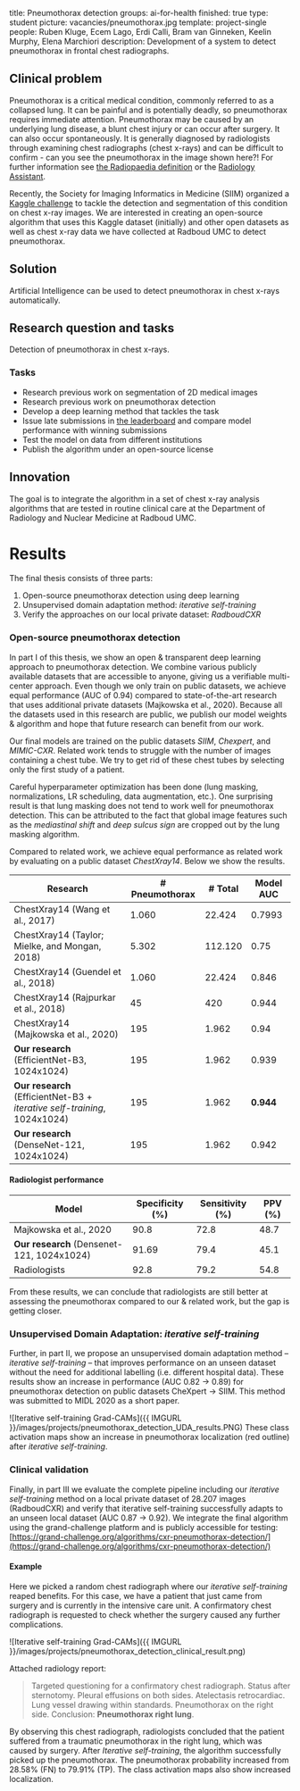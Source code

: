 title: Pneumothorax detection
groups: ai-for-health
finished: true
type: student
picture: vacancies/pneumothorax.jpg
template: project-single
people:  Ruben Kluge, Ecem Lago, Erdi Calli, Bram van Ginneken, Keelin Murphy, Elena Marchiori
description: Development of a system to detect pneumothorax in frontal chest radiographs.

## Clinical problem
Pneumothorax is a critical medical condition, commonly referred to as a collapsed lung. It can be painful and is potentially deadly, so pneumothorax requires immediate attention. Pneumothorax may be caused by an underlying lung disease, a blunt chest injury or can occur after surgery. It can also occur spontaneously. It is generally diagnosed by radiologists through examining chest radiographs (chest x-rays) and can be difficult to confirm - can you see the pneumothorax in the image shown here?! For further information see [the Radiopaedia definition](https://radiopaedia.org/articles/pneumothorax) or the [Radiology Assistant](http://www.radiologyassistant.nl/en/p497b2a265d96d#in5150424f9f96b). 

Recently, the Society for Imaging Informatics in Medicine (SIIM) organized a [Kaggle challenge](https://www.kaggle.com/c/siim-acr-pneumothorax-segmentation/overview) to tackle the detection and segmentation of this condition on chest x-ray images. We are interested in creating an open-source algorithm that uses this Kaggle dataset (initially) and other open datasets as well as chest x-ray data we have collected at Radboud UMC to detect pneumothorax. 

## Solution 
Artificial Intelligence can be used to detect pneumothorax in chest x-rays automatically.

## Research question and tasks
Detection of pneumothorax in chest x-rays. 

### Tasks
* Research previous work on segmentation of 2D medical images
* Research previous work on pneumothorax detection
* Develop a deep learning method that tackles the task
* Issue late submissions in [the leaderboard](https://www.kaggle.com/c/siim-acr-pneumothorax-segmentation/) and compare model performance with winning submissions
* Test the model on data from different institutions
* Publish the algorithm under an open-source license

## Innovation
The goal is to integrate the algorithm in a set of chest x-ray analysis algorithms that are tested in routine clinical care at the Department of Radiology and Nuclear Medicine at Radboud UMC.

# Results

The final thesis consists of three parts:
1. Open-source pneumothorax detection using deep learning
2. Unsupervised domain adaptation method: *iterative self-training*
3. Verify the approaches on our local private dataset: *RadboudCXR*


### Open-source pneumothorax detection

In part I of this thesis, we show an open & transparent deep learning approach to pneumothorax detection. We combine various publicly available datasets that are accessible to anyone, giving us a verifiable multi-center approach. Even though we only train on public datasets, we achieve equal performance (AUC of 0.94) compared to state-of-the-art research that uses additional private datasets (Majkowska et al., 2020). Because all the datasets used in this research are public, we publish our model weights & algorithm and hope that future research can benefit from our work.

Our final models are trained on the public datasets *SIIM*, *Chexpert*, and *MIMIC-CXR*. Related work tends to struggle with the number of images containing a chest tube. We try to get rid of these chest tubes by selecting only the first study of a patient. 

Careful hyperparameter optimization has been done (lung masking, normalizations, LR scheduling, data augmentation, etc.). One surprising result is that lung masking does not tend to work well for pneumothorax detection. This can be attributed to the fact that global image features such as the *mediastinal shift* and *deep sulcus sign* are cropped out by the lung masking algorithm. 

Compared to related work, we achieve equal performance as related work by evaluating on a public dataset *ChestXray14*. Below we show the results.

| Research                                        | # Pneumothorax | # Total | Model AUC |
|-------------------------------------------------|----------------|---------|-----------|
| ChestXray14 (Wang et al., 2017)                 | 1.060          | 22.424  | 0.7993    |
| ChestXray14 (Taylor; Mielke, and Mongan, 2018)  | 5.302          | 112.120 | 0.75      |
| ChestXray14 (Guendel et al., 2018)              | 1.060          | 22.424  | 0.846     |
| ChestXray14 (Rajpurkar et al., 2018)            | 45             | 420     | 0.944     |
| ChestXray14 (Majkowska et al., 2020)            | 195            | 1.962   | 0.94      |
| __Our research__ (EfficientNet-B3, 1024x1024)       | 195            | 1.962   | 0.939     |
| __Our research__ (EfficientNet-B3 + _iterative self-training_, 1024x1024) | 195            | 1.962   | __0.944__     |
| __Our research__ (DenseNet-121, 1024x1024)          | 195            | 1.962   | 0.942     |

#### Radiologist performance

| Model                                      | Specificity (%) | Sensitivity (%) | PPV (%) |
|--------------------------------------------|-----------------|-----------------|---------|
| Majkowska et al., 2020                     | 90.8            | 72.8            | 48.7    |
| __Our research__ (Densenet-121, 1024x1024) | 91.69           | 79.4            | 45.1    |
| Radiologists                               | 92.8            | 79.2            | 54.8    |

From these results, we can conclude that radiologists are still better at assessing the pneumothorax compared to our & related work, but the gap is getting closer.

### Unsupervised Domain Adaptation: *iterative self-training*

Further, in part II, we propose an unsupervised domain adaptation method – _iterative self-training_ – that improves performance on an unseen dataset without the need for additional labelling (i.e. different hospital data). These results show an increase in performance (AUC 0.82 -> 0.89) for pneumothorax detection on public datasets CheXpert -> SIIM. This method was submitted to MIDL 2020 as a short paper.

![Iterative self-training Grad-CAMs]({{ IMGURL }}/images/projects/pneumothorax_detection_UDA_results.PNG)
These class activation maps show an increase in pneumothorax localization (red outline) after _iterative self-training_.

### Clinical validation

Finally, in part III we evaluate the complete pipeline including our _iterative self-training_ method on a local private dataset of 28.207 images (RadboudCXR) and verify that iterative self-training successfully adapts to an unseen local dataset (AUC 0.87 -> 0.92). We integrate the final algorithm using the grand-challenge platform and is publicly
accessible for testing: [https://grand-challenge.org/algorithms/cxr-pneumothorax-detection/](https://grand-challenge.org/algorithms/cxr-pneumothorax-detection/)

#### Example 

Here we picked a random chest radiograph where our _iterative self-training_ reaped benefits.
For this case, we have a patient that just came from surgery and is currently in the intensive care unit. A confirmatory chest radiograph is requested to check whether the surgery caused any further complications.

![Iterative self-training Grad-CAMs]({{ IMGURL }}/images/projects/pneumothorax_detection_clinical_result.png)

Attached radiology report:
>Targeted questioning for a confirmatory chest radiograph. Status after sternotomy. Pleural effusions on both sides. Atelectasis retrocardiac. Lung vessel drawing within standards. Pneumothorax on the right side. Conclusion: __Pneumothorax right lung__.

By observing this chest radiograph, radiologists concluded that the patient suffered from a traumatic pneumothorax in the right lung, which was caused by surgery. After _Iterative self-training_, the algorithm successfully picked up the pneumothorax. The pneumothorax probability increased from 28.58% (FN) to 79.91% (TP). The class activation maps also show increased localization.

